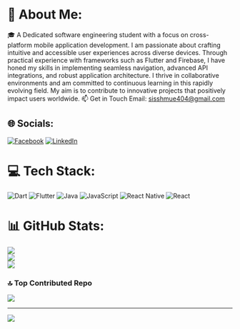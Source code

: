 # 💫 About Me:
🎓 A Dedicated software engineering student with a focus on cross-platform mobile application development. I am passionate about crafting intuitive and accessible user experiences across diverse devices. Through practical experience with frameworks such as Flutter and Firebase, I have honed my skills in implementing seamless navigation, advanced API integrations, and robust application architecture. I thrive in collaborative environments and am committed to continuous learning in this rapidly evolving field. My aim is to contribute to innovative projects that positively impact users worldwide. 📫 Get in Touch Email: sisshmue404@gmail.com


## 🌐 Socials:
[![Facebook](https://img.shields.io/badge/Facebook-%231877F2.svg?logo=Facebook&logoColor=white)](https://www.facebook.com/siss.hmue404) [![LinkedIn](https://img.shields.io/badge/LinkedIn-%230077B5.svg?logo=linkedin&logoColor=white)](https://linkedin.com/in/https://www.linkedin.com/in/siss-hmue-aung-313a79167/) 

# 💻 Tech Stack:
![Dart](https://img.shields.io/badge/dart-%230175C2.svg?style=for-the-badge&logo=dart&logoColor=white) ![Flutter](https://img.shields.io/badge/Flutter-%2302569B.svg?style=for-the-badge&logo=Flutter&logoColor=white) ![Java](https://img.shields.io/badge/java-%23ED8B00.svg?style=for-the-badge&logo=openjdk&logoColor=white) ![JavaScript](https://img.shields.io/badge/javascript-%23323330.svg?style=for-the-badge&logo=javascript&logoColor=%23F7DF1E) ![React Native](https://img.shields.io/badge/react_native-%2320232a.svg?style=for-the-badge&logo=react&logoColor=%2361DAFB) ![React](https://img.shields.io/badge/react-%2320232a.svg?style=for-the-badge&logo=react&logoColor=%2361DAFB)
# 📊 GitHub Stats:
![](https://github-readme-stats.vercel.app/api?username=Sisshmue&theme=dark&hide_border=false&include_all_commits=false&count_private=false)<br/>
![](https://github-readme-streak-stats.herokuapp.com/?user=Sisshmue&theme=dark&hide_border=false)<br/>
![](https://github-readme-stats.vercel.app/api/top-langs/?username=Sisshmue&theme=dark&hide_border=false&include_all_commits=false&count_private=false&layout=compact)

### 🔝 Top Contributed Repo
![](https://github-contributor-stats.vercel.app/api?username=Sisshmue&limit=5&theme=dark&combine_all_yearly_contributions=true)

---
[![](https://visitcount.itsvg.in/api?id=Sisshmue&icon=0&color=0)](https://visitcount.itsvg.in)

<!-- Proudly created with GPRM ( https://gprm.itsvg.in ) -->
